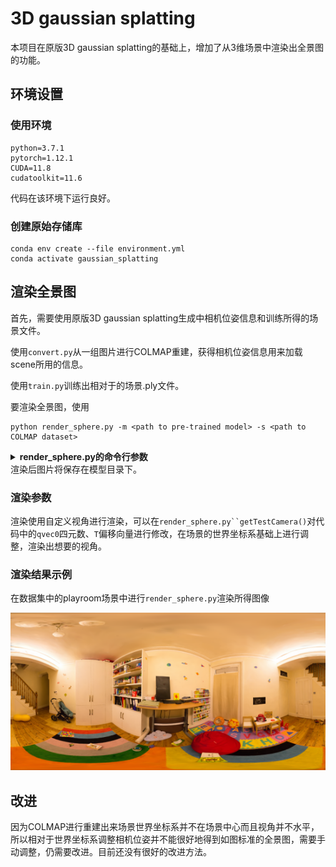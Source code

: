 # 3D gaussian splatting

本项目在原版3D gaussian splatting的基础上，增加了从3维场景中渲染出全景图的功能。

## 环境设置

### 使用环境

```
python=3.7.1
pytorch=1.12.1
CUDA=11.8
cudatoolkit=11.6
```

代码在该环境下运行良好。

### 创建原始存储库

```
conda env create --file environment.yml
conda activate gaussian_splatting
```

## 渲染全景图

首先，需要使用原版3D gaussian splatting生成中相机位姿信息和训练所得的场景文件。

使用`convert.py`从一组图片进行COLMAP重建，获得相机位姿信息用来加载scene所用的信息。

使用`train.py`训练出相对于的场景.ply文件。

要渲染全景图，使用

```
python render_sphere.py -m <path to pre-trained model> -s <path to COLMAP dataset>
```

<details>
<summary><span style="font-weight: bold;">render_sphere.py的命令行参数</span></summary>
  #### --model_path / -m 
  要渲染的已训练模型目录的路径
  #### --sourcel_path / -s
  包含COLMAP的源目录的路径
  #### --width / -width
  渲染所得的图像宽度大小
  #### --train
  使用训练的相机位姿进行渲染
  #### --skip_test
  跳过渲染测试集
</details>
渲染后图片将保存在模型目录下。

### 渲染参数

渲染使用自定义视角进行渲染，可以在`render_sphere.py``getTestCamera()`对代码中的`qvec0`四元数、`T`偏移向量进行修改，在场景的世界坐标系基础上进行调整，渲染出想要的视角。

### 渲染结果示例

在数据集中的playroom场景中进行`render_sphere.py`渲染所得图像

![image-20240420122830641](images/image-20240420122830641.png)

## 改进

因为COLMAP进行重建出来场景世界坐标系并不在场景中心而且视角并不水平，所以相对于世界坐标系调整相机位姿并不能很好地得到如图标准的全景图，需要手动调整，仍需要改进。目前还没有很好的改进方法。